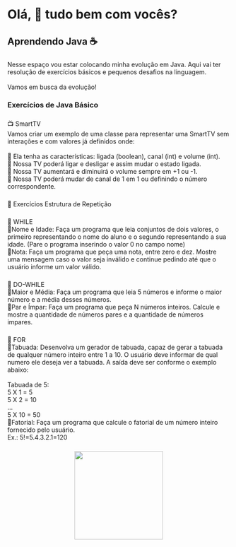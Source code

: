 <h1 align="left">Olá, 👋 tudo bem com vocês?</h1>

###

<h2 align="left">Aprendendo Java ☕</h2>

###

<p align="left">Nesse espaço vou estar colocando minha evolução em Java. Aqui vai ter resolução de exercícios básicos e pequenos desafios na linguagem.<br><br>Vamos em busca da evolução!</p>

###

<h3 align="left">Exercícios de Java Básico</h3>

###

<p align="left">📺 SmartTV<br>Vamos criar um exemplo de uma classe para representar uma SmartTV sem interações e com valores já definidos onde:<br><br>🔸 Ela tenha as características: ligada (boolean), canal (int) e volume (int).<br>🔸 Nossa TV poderá ligar e desligar e assim mudar o estado ligada.<br>🔸 Nossa TV aumentará e diminuirá o volume sempre em +1 ou -1.<br>🔸 Nossa TV poderá mudar de canal de 1 em 1 ou definindo o número correspondente.</p>

###

<p align="left">💭 Exercícios Estrutura de Repetição</p>

###

<p align="left">📝 WHILE<br>🔸Nome e Idade: Faça um programa que leia conjuntos de dois valores, o primeiro representando o nome do aluno e o segundo representando a sua idade. (Pare o programa inserindo o valor 0 no campo nome)<br>🔸Nota: Faça um programa que peça uma nota, entre zero e dez. Mostre uma mensagem caso o valor seja inválido e continue pedindo até que o usuário informe um valor válido.</p>

###

<p align="left">📝 DO-WHILE<br>🔸Maior e Média: Faça um programa que leia 5 números e informe o maior número e a média desses números.<br>🔸Par e Ímpar: Faça um programa que peça N números inteiros. Calcule e mostre a quantidade de números pares e a quantidade de números impares.</p>

###

<p align="left">📝 FOR<br>🔸Tabuada: Desenvolva um gerador de tabuada, capaz de gerar a tabuada de qualquer número inteiro entre 1 a 10. O usuário deve informar de qual numero ele deseja ver a tabuada. A saída deve ser conforme o exemplo abaixo:<br><br>Tabuada de 5:<br>5 X 1 = 5<br>5 X 2 = 10<br>...<br>5 X 10 = 50<br>🔸Fatorial: Faça um programa que calcule o fatorial de um número inteiro fornecido pelo usuário.<br>Ex.: 5!=5.4.3.2.1=120</p>

###

<div align="center">
  <img height="200" src="https://github.com/ThiagooSG/img/blob/main/MicrosoftHackathonHackathonGIF.gif"/>
</div>

###